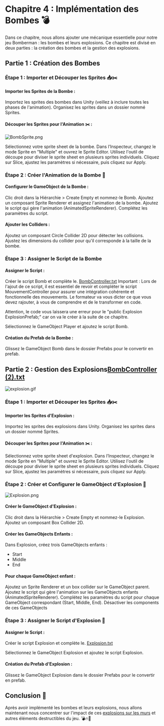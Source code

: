 # Chapitre 4 : Implémentation des Bombes 💣
Dans ce chapitre, nous allons ajouter une mécanique essentielle pour notre jeu Bomberman : les bombes et leurs explosions. Ce chapitre est divisé en deux parties : la création des bombes et la gestion des explosions.

## Partie 1 : Création des Bombes

### Étape 1 : Importer et Découper les Sprites 📥✂️

#### Importer les Sprites de la Bombe :
Importez les sprites des bombes dans Unity (veillez à inclure toutes les phases de l'animation).
Organisez les sprites dans un dossier nommé Sprites.

#### Découper les Sprites pour l'Animation ✂️ :

![BombSprite.png](Images/BombSprite.png)

Sélectionnez votre sprite sheet de la bombe.
Dans l’Inspecteur, changez le mode Sprite en "Multiple" et ouvrez le Sprite Editor.
Utilisez l'outil de découpe pour diviser le sprite sheet en plusieurs sprites individuels.
Cliquez sur Slice, ajustez les paramètres si nécessaire, puis cliquez sur Apply.

### Étape 2 : Créer l'Animation de la Bombe 🎥

#### Configurer le GameObject de la Bombe :
Clic droit dans la Hiérarchie > Create Empty et nommez-le Bomb.
Ajoutez un composant Sprite Renderer et assignez l'animation de la bombe.
Ajoutez le script qui gère l'animation (AnimatedSpriteRenderer). Complétez les paramètres du script.

#### Ajouter les Colliders :
Ajoutez un composant Circle Collider 2D pour détecter les collisions.
Ajustez les dimensions du collider pour qu'il corresponde à la taille de la bombe.

### Étape 3 : Assigner le Script de la Bombe

#### Assigner le Script :
Créer le script Bomb et complète le.  [BombController.txt](https://github.com/user-attachments/files/17444486/BombController.2.txt)
Important : Lors de l'ajout de ce script, il est essentiel de revoir et compléter le script MouvementController pour assurer une intégration cohérente et fonctionnelle des mouvements. Le formateur va vous dicter ce que vous devez rajouter, à vous de comprendre et de le transformer en code.

Attention, le code vous laissera une erreur pour le "public Explosion ExplosionPrefab;" car on va le créer à la suite de ce chapitre.

Sélectionnez le GameObject Player et ajoutez le script Bomb.

#### Création du Prefab de la Bombe :
Glissez le GameObject Bomb dans le dossier Prefabs pour le convertir en prefab.

## Partie 2 : Gestion des Explosions[BombController (2).txt](https://github.com/user-attachments/files/17444485/BombController.2.txt)


![explosion.gif](Image/explosion.gif)

### Étape 1 : Importer et Découper les Sprites 📥✂️

#### Importer les Sprites d'Explosion :
   
Importez les sprites des explosions dans Unity.
Organisez les sprites dans un dossier nommé Sprites.

#### Découper les Sprites pour l'Animation ✂️ :
   
Sélectionnez votre sprite sheet d'explosion.
Dans l’Inspecteur, changez le mode Sprite en "Multiple" et ouvrez le Sprite Editor.
Utilisez l'outil de découpe pour diviser le sprite sheet en plusieurs sprites individuels.
Cliquez sur Slice, ajustez les paramètres si nécessaire, puis cliquez sur Apply.

### Étape 2 : Créer et Configurer le GameObject d'Explosion 🎥

![Explosion.png](Images/Explosion.png)

#### Créer le GameObject d'Explosion :

Clic droit dans la Hiérarchie > Create Empty et nommez-le Explosion.
Ajoutez un composant Box Collider 2D.

#### Créer les GameObjects Enfants :
   
Dans Explosion, créez trois GameObjects enfants :

- Start
- Middle
- End

#### Pour chaque GameObject enfant :
Ajoutez un Sprite Renderer et un box collider sur le GameObject parent.
Ajoutez le script qui gère l'animation sur les GameObjects enfants (AnimatedSpriteRenderer).
Complétez les paramètres du script pour chaque GameObject correspondant (Start, Middle, End).
Désactiver les components de ces GameObjects

### Étape 3 : Assigner le Script d'Explosion 📜

#### Assigner le Script :
   
Créer le script Explosion et complète le. [Explosion.txt](https://github.com/user-attachments/files/16758933/Explosion.txt)

Sélectionnez le GameObject Explosion et ajoutez le script Explosion.

#### Création du Prefab d'Explosion :

Glissez le GameObject Explosion dans le dossier Prefabs pour le convertir en prefab.

## Conclusion 🌟

Après avoir implémenté les bombes et leurs explosions, nous allons maintenant nous concentrer sur l'impact de ces [explosions sur les murs](https://github.com/g404-code-gaming/Bomberman2D/blob/main/Création-Du-Jeu/5.Plateformes%20à%20Détruire.md) et autres éléments destructibles du jeu. 💣🔥🚀


